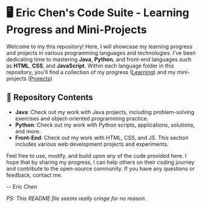 # 🖥 Eric Chen's Code Suite - Learning Progress and Mini-Projects

Welcome to my this repository! Here, I will showcase my learning progress and projects in various programming languages and technologies. I've been dedicating time to mastering **Java**, **Python**, and front-end languages such as **HTML**, **CSS**, and **JavaScript**. Within each language folder in this repository, you'll find a collection of my progress (<ins>Learning</ins>) and my mini-projects (<ins>Projects</ins>)

## 📁 Repository Contents

- **Java**: Check out my work with Java projects, including problem-solving exercises and object-oriented programming practice.
- **Python**: Check out my work with Python scripts, applications, solutions, and more.
- **Front-End**: Check out my work with HTML, CSS, and JS. This section includes various web development projects and experiments.

Feel free to use, modify, and build upon any of the code provided here. I hope that by sharing my progress, I can help others on their coding journey and contribute to the open-source community. If you have any questions or feedback, contact me.

 -- Eric Chen

 *PS: This README file seems really cringe for no reason.*
